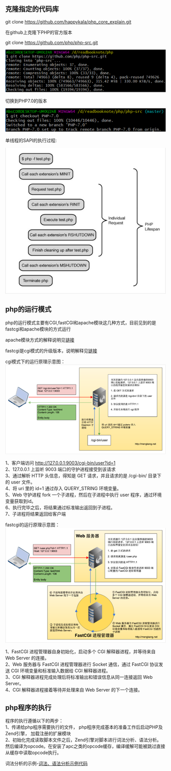 **克隆指定的代码库**
-

git clone https://github.com/happykala/php_core_explain.git

在github上克隆下PHP的官方版本

git clone https://github.com/php/php-src.git

![](./picture/2.png '克隆github上的PHP版本库')

切换到PHP7.0的版本

![](./picture/3.png '切换到7.0的版本')

单线程的SAPI的执行过程:

![](./picture/4.png '单线程的SAPI的执行过程')



**php的运行模式**
-
php的运行模式主要有CGI,fastCGI和apache模块这几种方式，目前见到的是
fastcgi和apache模块的方式运行

apache模块方式的解释说明见[链接](http://www.php-internals.com/book/?p=chapt02/02-02-01-apache-php-module)

fastcgi是cgi模式的升级版本，说明解释见[链接](http://www.php-internals.com/book/?p=chapt02/02-02-03-fastcgi)

cgi模式下的运行原理示意图：
![alt](./picture/5.png 'cgi模式下的运行原理示意图')

1、客户端访问 http://127.0.0.1:9003/cgi-bin/user?id=1  
2、127.0.0.1 上监听 9003 端口的守护进程接受到该请求    
3、通过解析 HTTP 头信息，得知是 GET 请求，并且请求的是 /cgi-bin/ 目录下的 user 文件。  
4、将 uri 里的 id=1 通过存入 QUERY_STRING 环境变量。  
5、Web 守护进程 fork 一个子进程，然后在子进程中执行 user 程序，通过环境变量获取到id。  
6、执行完毕之后，将结果通过标准输出返回到子进程。  
7、子进程将结果返回给客户端


fastcgi的运行原理示意图：
![alt](./picture/6.png)

1、FastCGI 进程管理器自身初始化，启动多个 CGI 解释器进程，并等待来自 Web Server 的连接。   
2、Web 服务器与 FastCGI 进程管理器进行 Socket 通信，通过 FastCGI 协议发送 CGI 环境变量和标准输入数据给 CGI 解释器进程。  
3、CGI 解释器进程完成处理后将标准输出和错误信息从同一连接返回 Web Server。  
4、CGI 解释器进程接着等待并处理来自 Web Server 的下一个连接。

**php程序的执行**
-
程序的执行遵循以下的两步：  
1、传递给php程序需要执行的文件， php程序完成基本的准备工作后启动PHP及Zend引擎， 加载注册的扩展模块  
2、初始化完成读取脚本文件之后，Zend引擎对脚本进行词法分析、语法分析。然后编译为opcode。在安装了apc之类的opcode缓存，编译缓解可能被跳过直接从缓存中读取opcode执行。

词法分析的示例-[词法、语法分析示例代码](./examplecode/example1.php)




 








 

